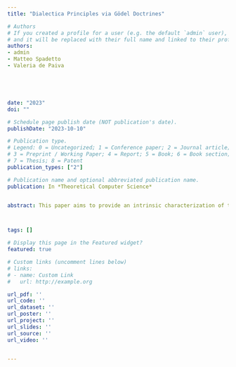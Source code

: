 ```yaml
---
title: "Dialectica Principles via Gödel Doctrines"

# Authors
# If you created a profile for a user (e.g. the default `admin` user), write the username (folder name) here 
# and it will be replaced with their full name and linked to their profile.
authors:
- admin
- Matteo Spadetto
- Valeria de Paiva





date: "2023"
doi: ""

# Schedule page publish date (NOT publication's date).
publishDate: "2023-10-10"

# Publication type.
# Legend: 0 = Uncategorized; 1 = Conference paper; 2 = Journal article;
# 3 = Preprint / Working Paper; 4 = Report; 5 = Book; 6 = Book section;
# 7 = Thesis; 8 = Patent
publication_types: ["2"]

# Publication name and optional abbreviated publication name.
publication: In *Theoretical Computer Science*


abstract: This paper aims to provide an intrinsic characterization of the notion of generalized existential completion of a conjunctive doctrine $P$ for a class $\Lambda$ of morphisms of the base category of $P$. The cornerstone of this result consists of an algebraic description of the logical concept of existential free formulas closely connected to the validity of some choice principles. The link between our characterization and choice principles is emphasized by the fact that an existential doctrine $P$ is the generalized existential completion of itself for all the projections of its base if and only if $P$ is equipped with Hilbert's epsilon operators. Our characterization provides a useful tool to recognize a wide variety of examples of doctrines arising as generalized existential completions. These include the subobjects doctrine and the weak subobjects doctrine of a category with finite limits as well all realizability triposes and among localic triposes only the supercoherent ones.



tags: []

# Display this page in the Featured widget?
featured: true

# Custom links (uncomment lines below)
# links:
# - name: Custom Link
#   url: http://example.org

url_pdf: ''
url_code: ''
url_dataset: ''
url_poster: ''
url_project: ''
url_slides: ''
url_source: ''
url_video: ''


---
```



